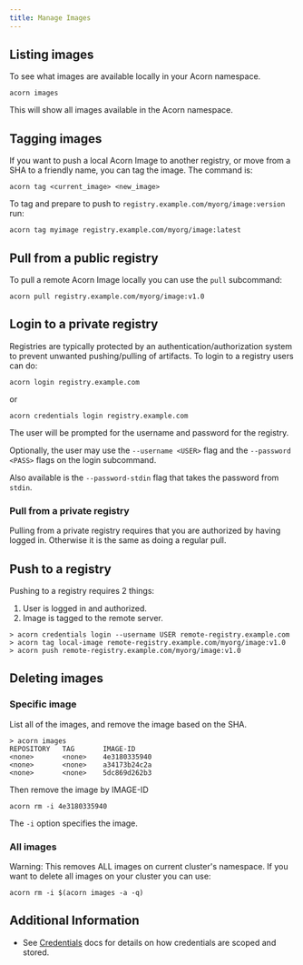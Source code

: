```yaml
---
title: Manage Images
---
```


## Listing images

To see what images are available locally in your Acorn namespace.

`acorn images`

This will show all images available in the Acorn namespace.

## Tagging images

If you want to push a local Acorn Image to another registry, or move from a SHA to a friendly name, you can tag the image. The command is:

`acorn tag <current_image> <new_image>`

To tag and prepare to push to `registry.example.com/myorg/image:version` run:

`acorn tag myimage registry.example.com/myorg/image:latest`

## Pull from a public registry

To pull a remote Acorn Image locally you can use the `pull` subcommand:

`acorn pull registry.example.com/myorg/image:v1.0`

## Login to a private registry

Registries are typically protected by an authentication/authorization system to prevent unwanted pushing/pulling of artifacts. To login to a registry users can do:

`acorn login registry.example.com`

or

`acorn credentials login registry.example.com`

The user will be prompted for the username and password for the registry.

Optionally, the user may use the `--username <USER>` flag and the `--password <PASS>` flags on the login subcommand.

Also available is the `--password-stdin` flag that takes the password from `stdin`.

### Pull from a private registry

Pulling from a private registry requires that you are authorized by having logged in. Otherwise it is the same as doing a regular pull.

## Push to a registry

Pushing to a registry requires 2 things:

1. User is logged in and authorized.
1. Image is tagged to the remote server.

```shell
> acorn credentials login --username USER remote-registry.example.com
> acorn tag local-image remote-registry.example.com/myorg/image:v1.0
> acorn push remote-registry.example.com/myorg/image:v1.0
```

## Deleting images

### Specific image

List all of the images, and remove the image based on the SHA.

```shell
> acorn images
REPOSITORY   TAG       IMAGE-ID
<none>       <none>    4e3180335940
<none>       <none>    a34173b24c2a
<none>       <none>    5dc869d262b3
```

Then remove the image by IMAGE-ID

`acorn rm -i 4e3180335940`

The `-i` option specifies the image.

### All images

Warning: This removes ALL images on current cluster's namespace. If you want to delete all images on your cluster you can use:

`acorn rm -i $(acorn images -a -q)`

## Additional Information

* See [Credentials](/architecture/security-considerations) docs for details on how credentials are scoped and stored.
